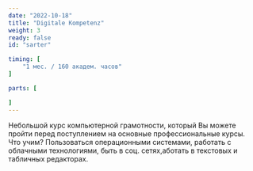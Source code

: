 ```yaml
---
date: "2022-10-18"
title: "Digitale Kompetenz"
weight: 3
ready: false
id: "sarter"

timing: [
    "1 мес. / 160 академ. часов"
]

parts: [

]
---
```


Небольшой курс компьютерной грамотности, который Вы можете пройти перед поступлением на основные профессиональные курсы. Что учим? Пользоваться операционными системами, работать с облачными технологиями, быть в соц. сетях,аботать в текстовых и табличных редакторах.
